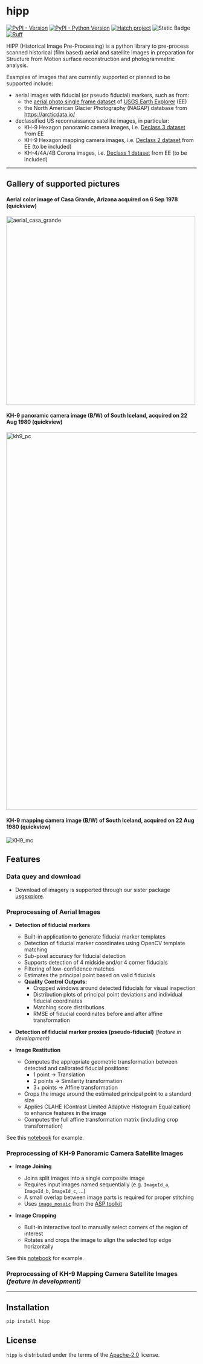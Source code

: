 # hipp

[![PyPI - Version](https://img.shields.io/pypi/v/hipp.svg)](https://pypi.org/project/hipp)
[![PyPI - Python Version](https://img.shields.io/pypi/pyversions/hipp.svg)](https://pypi.org/project/hipp)
[![Hatch project](https://img.shields.io/badge/%F0%9F%A5%9A-Hatch-4051b5.svg)](https://github.com/pypa/hatch)
![Static Badge](https://img.shields.io/badge/type%20checked-mypy-039dfc)
[![Ruff](https://img.shields.io/endpoint?url=https://raw.githubusercontent.com/astral-sh/ruff/main/assets/badge/v2.json)](https://github.com/astral-sh/ruff)

HIPP (Historical Image Pre-Processing) is a python library to pre-process scanned historical (film based) aerial and satellite images in preparation for Structure from Motion surface reconstruction and photogrammetric analysis.

Examples of images that are currently supported or planned to be supported include:
- aerial images with fiducial (or pseudo fiducial) markers, such as from:
  - the [aerial photo single frame dataset](https://doi.org//10.5066/F7610XKM) of [USGS Earth Explorer](https://earthexplorer.usgs.gov/) (EE)
  - the North American Glacier Photography (NAGAP) database from https://arcticdata.io/
- declassified US reconnaissance satellite images, in particular:
  - KH-9 Hexagon panoramic camera images, i.e. [Declass 3 dataset](https://doi.org/10.5066/F7WD3Z10) from EE
  - KH-9 Hexagon mapping camera images, i.e. [Declass 2 dataset](https://doi.org/10.5066/F74X5684) from EE (to be included)
  - KH-4/4A/4B Corona images, i.e. [Declass 1 dataset](https://doi.org/10.5066/F78P5XZM) from EE (to be included)

-----

## Gallery of supported pictures

#### Aerial color image of Casa Grande, Arizona acquired on 6 Sep 1978 (quickview)
<img src="https://ims.cr.usgs.gov/browse/aircraft/phoenix/aerial/3DTQ/3DTQ06031/3DTQ06031_006.jpg" alt="aerial_casa_grande" width="500"/>
<!-- ![image](https://ims.cr.usgs.gov/browse/aircraft/phoenix/aerial/3DTQ/3DTQ06031/3DTQ06031_006.jpg) -->

#### KH-9 panoramic camera image (B/W) of South Iceland, acquired on 22 Aug 1980 (quickview)
<img src="https://ims.cr.usgs.gov/browse/declass3/1216-2/00533/A/D3C1216-200533A023.jpg" alt="kh9_pc" width="1000"/>
<!-- ![KH9_pc](https://ims.cr.usgs.gov/browse/declass3/1216-2/00533/A/D3C1216-200533A023.jpg) -->

#### KH-9 mapping camera image (B/W) of South Iceland, acquired on 22 Aug 1980 (quickview)
![KH9_mc](https://ims.cr.usgs.gov/browse/declassii/1216-5/00280/DZB1216-500280L004001-00147.jpg)


## Features

### Data quey and download 

- Download of imagery is supported through our sister package [usgsxplore](https://github.com/adehecq/usgs_explorer).

### Preprocessing of Aerial Images

- **Detection of fiducial markers**
  - Built-in application to generate fiducial marker templates
  - Detection of fiducial marker coordinates using OpenCV template matching
  - Sub-pixel accuracy for fiducial detection
  - Supports detection of 4 midside and/or 4 corner fiducials
  - Filtering of low-confidence matches
  - Estimates the principal point based on valid fiducials
  - **Quality Control Outputs:**
    - Cropped windows around detected fiducials for visual inspection
    - Distribution plots of principal point deviations and individual fiducial coordinates
    - Matching score distributions
    - RMSE of fiducial coordinates before and after affine transformation

- **Detection of fiducial marker proxies (pseudo-fiducial)** *(feature in development)*

- **Image Restitution**
  - Computes the appropriate geometric transformation between detected and calibrated fiducial positions:
    - 1 point → Translation
    - 2 points → Similarity transformation
    - 3+ points → Affine transformation
  - Crops the image around the estimated principal point to a standard size
  - Applies CLAHE (Contrast Limited Adaptive Histogram Equalization) to enhance features in the image
  - Computes the full affine transformation matrix (including crop transformation)

See this [notebook](notebooks/aerial_preprocessing.ipynb) for example.

### Preprocessing of KH-9 Panoramic Camera Satellite Images

- **Image Joining**
  - Joins split images into a single composite image
  - Requires input images named sequentially (e.g. `ImageId_a`, `ImageId_b`, `ImageId_c`, …)
  - A small overlap between image parts is required for proper stitching
  - Uses [`image_mosaic`](https://stereopipeline.readthedocs.io/en/latest/tools/image_mosaic.html) from the [ASP toolkit](https://stereopipeline.readthedocs.io/en/latest/introduction.html)

- **Image Cropping**
  - Built-in interactive tool to manually select corners of the region of interest
  - Rotates and crops the image to align the selected top edge horizontally

See this [notebook](notebooks/kh9pc_preprocessing.ipynb) for example.

### Preprocessing of KH-9 Mapping Camera Satellite Images *(feature in development)*



-----

## Installation

```bash
pip install hipp
```

## License

`hipp` is distributed under the terms of the [Apache-2.0](https://spdx.org/licenses/Apache-2.0.html) license.
